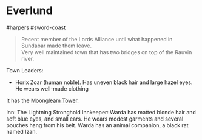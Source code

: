 # Everlund

\#harpers #sword-coast 

 > 
 > Recent member of the Lords Alliance until what happened in Sundabar made them leave.  
 > Very well maintained town that has two bridges on top of the Rauvin river. 

Town Leaders:

* Horix Zoar (human noble). Has uneven black hair and large hazel eyes. He wears well-made clothing

It has the [Moongleam Tower](Moongleam%20Tower.md).

Inn:
The Lightning Stronghold
Innkeeper:  Warda has matted blonde hair and soft blue eyes, and small ears. He wears modest garments and several pouches hang from his belt. Warda has an animal companion, a black rat named Izan.
